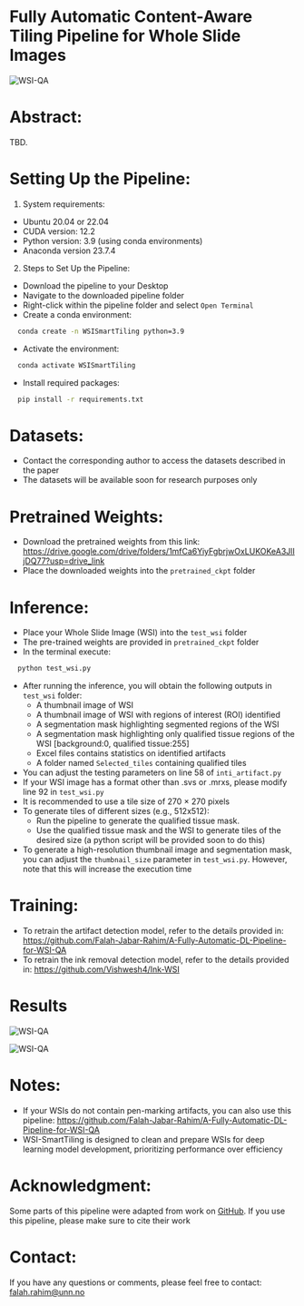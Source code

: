 # Fully Automatic Content-Aware Tiling Pipeline for Whole Slide Images 
![WSI-QA](./WSI-QA.bmp)
# Abstract: 
TBD.
# Setting Up the Pipeline:
1. System requirements:
- Ubuntu 20.04 or 22.04
- CUDA version: 12.2
- Python version: 3.9 (using conda environments)
- Anaconda version 23.7.4

2. Steps to Set Up the Pipeline:
- Download the pipeline to your Desktop
- Navigate to the downloaded pipeline folder
- Right-click within the pipeline folder and select `Open Terminal`
- Create a conda environment:
```bash
  conda create -n WSISmartTiling python=3.9
```
- Activate the environment:
```bash
  conda activate WSISmartTiling
```
- Install required packages:
```bash
  pip install -r requirements.txt
```


# Datasets:

- Contact the corresponding author to access the datasets described in the paper
- The datasets will be available soon for research purposes only

# Pretrained Weights:

- Download the pretrained weights from this link: https://drive.google.com/drive/folders/1mfCa6YiyFgbrjwOxLUKOKeA3JlIjDQ77?usp=drive_link
- Place the downloaded weights into the `pretrained_ckpt` folder

# Inference:

- Place your Whole Slide Image (WSI) into the `test_wsi` folder
- The pre-trained weights are provided in `pretrained_ckpt` folder
- In the terminal execute:
```bash
  python test_wsi.py
```
- After running the inference, you will obtain the following outputs in `test_wsi` folder:
  - A thumbnail image of WSI
  - A thumbnail image of WSI with regions of interest (ROI) identified
  - A segmentation mask highlighting segmented regions of the WSI
  - A segmentation mask highlighting only qualified tissue regions of the WSI [background:0, qualified tissue:255]
  - Excel files contains statistics on identified artifacts
  - A folder named `Selected_tiles` containing qualified tiles
- You can adjust the testing parameters on line 58 of `inti_artifact.py`
- If your WSI image has a format other than .svs or .mrxs, please modify line 92 in `test_wsi.py`
- It is recommended to use a tile size of 270 × 270 pixels
- To generate tiles of different sizes (e.g., 512x512):
    - Run the pipeline to generate the qualified tissue mask.
    - Use the qualified tissue mask and the WSI to generate tiles of the desired size (a python script will be provided soon to do this)
- To generate a high-resolution thumbnail image and segmentation mask, you can adjust the `thumbnail_size` parameter in `test_wsi.py`. However, note that this will increase the execution time



# Training:

- To retrain the artifact detection model, refer to the details provided in: https://github.com/Falah-Jabar-Rahim/A-Fully-Automatic-DL-Pipeline-for-WSI-QA
- To retrain the ink removal detection model, refer to the details provided in: https://github.com/Vishwesh4/Ink-WSI

# Results 

![WSI-QA](./Performance-metrics.png)

![WSI-QA](./WSI-Segmentation.png)

# Notes:

- If your WSIs do not contain pen-marking artifacts, you can also use this pipeline: https://github.com/Falah-Jabar-Rahim/A-Fully-Automatic-DL-Pipeline-for-WSI-QA
- WSI-SmartTiling is designed to clean and prepare WSIs for deep learning model development, prioritizing performance over efficiency


# Acknowledgment:

Some parts of this pipeline were adapted from work on [GitHub](https://github.com/pengsl-lab/DHUnet). If you use this pipeline, please make sure to cite their work


# Contact: 
If you have any questions or comments, please feel free to contact: falah.rahim@unn.no
